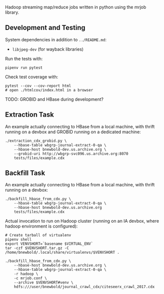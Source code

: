 
Hadoop streaming map/reduce jobs written in python using the mrjob library.

## Development and Testing

System dependencies in addition to `../README.md`:

- `libjpeg-dev` (for wayback libraries)

Run the tests with:

    pipenv run pytest

Check test coverage with:

    pytest --cov --cov-report html
    # open ./htmlcov/index.html in a browser

TODO: GROBID and HBase during development?

## Extraction Task

An example actually connecting to HBase from a local machine, with thrift
running on a devbox and GROBID running on a dedicated machine:

    ./extraction_cdx_grobid.py \
        --hbase-table wbgrp-journal-extract-0-qa \
        --hbase-host bnewbold-dev.us.archive.org \
        --grobid-uri http://wbgrp-svc096.us.archive.org:8070
        tests/files/example.cdx

## Backfill Task

An example actually connecting to HBase from a local machine, with thrift
running on a devbox:

    ./backfill_hbase_from_cdx.py \
        --hbase-table wbgrp-journal-extract-0-qa \
        --hbase-host bnewbold-dev.us.archive.org
        tests/files/example.cdx

Actual invocation to run on Hadoop cluster (running on an IA devbox, where
hadoop environment is configured):

    # Create tarball of virtualenv
    pipenv shell
    export VENVSHORT=`basename $VIRTUAL_ENV`
    tar -czf $VENVSHORT.tar.gz -C /home/bnewbold/.local/share/virtualenvs/$VENVSHORT .

    ./backfill_hbase_from_cdx.py \
        --hbase-host bnewbold-dev.us.archive.org \
        --hbase-table wbgrp-journal-extract-0-qa \
        -r hadoop \
        -c mrjob.conf \
        --archive $VENVSHORT#venv \
        hdfs:///user/bnewbold/journal_crawl_cdx/citeseerx_crawl_2017.cdx
